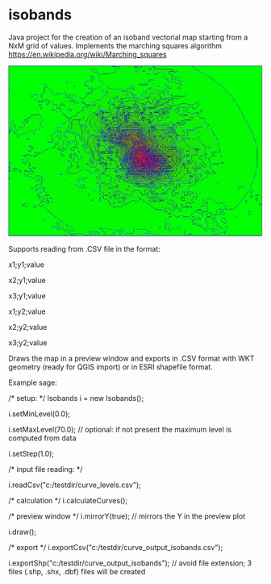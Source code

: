 # isobands

Java project for the creation of an isoband vectorial map starting from a NxM grid of values. Implements the marching squares algorithm
https://en.wikipedia.org/wiki/Marching_squares

![Screenshot](screenshot2.JPG)

Supports reading from .CSV file in the format:

x1;y1;value

x2;y1;value

x3;y1;value

x1;y2;value

x2;y2;value

x3;y2;value

Draws the map in a preview window and exports in .CSV format with WKT geometry (ready for QGIS import) or in ESRI shapefile format.

Example sage:

/* setup: */
Isobands i = new Isobands();

i.setMinLevel(0.0);

i.setMaxLevel(70.0); // optional: if not present the maximum level is computed from data

i.setStep(1.0);

/* input file reading: */

i.readCsv("c:/testdir/curve_levels.csv");
	
/* calculation */
i.calculateCurves();

/* preview window */
i.mirrorY(true);    // mirrors the Y in the preview plot

i.draw();
		
/* export */
i.exportCsv("c:/testdir/curve_output_isobands.csv");

i.exportShp("c:/testdir/curve_output_isobands");  // avoid file extension; 3 files (.shp, .shx, .dbf) files will be created

